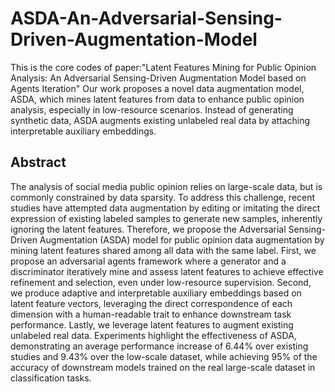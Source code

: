 # ASDA-An-Adversarial-Sensing-Driven-Augmentation-Model
This is the core codes of paper:"Latent Features Mining for Public Opinion Analysis: An Adversarial Sensing-Driven Augmentation Model based on Agents Iteration"
Our work proposes a novel data augmentation model, ASDA, which mines latent features from data to enhance public opinion analysis, especially in low-resource scenarios. Instead of generating synthetic data, ASDA augments existing unlabeled real data by attaching interpretable auxiliary embeddings.

## Abstract
The analysis of social media public opinion relies on large-scale data, but is commonly constrained by data sparsity. To address this challenge, recent studies have attempted data augmentation by editing or imitating the direct expression of existing labeled samples to generate new samples, inherently ignoring the latent features.
Therefore, we propose the Adversarial Sensing-Driven Augmentation (ASDA) model for public opinion data augmentation by mining latent features shared among all data with the same label. First, we propose an adversarial agents framework where a generator and a discriminator iteratively mine and assess latent features to achieve effective refinement and selection, even under low-resource supervision. Second, we produce adaptive and interpretable auxiliary embeddings based on latent feature vectors, leveraging the direct correspondence of each dimension with a human-readable trait to enhance downstream task performance. Lastly, we leverage latent features to augment existing unlabeled real data.
Experiments highlight the effectiveness of ASDA, demonstrating an average performance increase of 6.44\% over existing studies and 9.43\% over the low-scale dataset, while achieving 95\% of the accuracy of downstream models trained on the real large-scale dataset in classification tasks.
